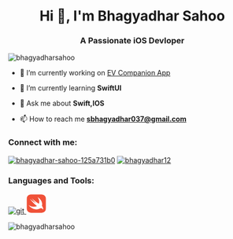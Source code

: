 <h1 align="center">Hi 👋, I'm Bhagyadhar Sahoo</h1>
<h3 align="center">A Passionate iOS Devloper</h3>

<p align="left"> <img src="https://komarev.com/ghpvc/?username=bhagyadharsahoo&label=Profile%20views&color=0e75b6&style=flat" alt="bhagyadharsahoo" /> </p>

- 🔭 I’m currently working on [EV Companion App](https://apps.apple.com/in/app/bolt-earth-ev-companion-app/id1538918846)

- 🌱 I’m currently learning **SwiftUI**

- 💬 Ask me about **Swift,IOS**

- 📫 How to reach me **sbhagyadhar037@gmail.com**

<h3 align="left">Connect with me:</h3>
<p align="left">
<a href="https://linkedin.com/in/bhagyadhar-sahoo-125a731b0" target="blank"><img align="center" src="https://raw.githubusercontent.com/rahuldkjain/github-profile-readme-generator/master/src/images/icons/Social/linked-in-alt.svg" alt="bhagyadhar-sahoo-125a731b0" height="30" width="40" /></a>
<a href="https://www.leetcode.com/bhagyadhar12" target="blank"><img align="center" src="https://raw.githubusercontent.com/rahuldkjain/github-profile-readme-generator/master/src/images/icons/Social/leet-code.svg" alt="bhagyadhar12" height="30" width="40" /></a>
</p>

<h3 align="left">Languages and Tools:</h3>
<p align="left"> <a href="https://git-scm.com/" target="_blank" rel="noreferrer"> <img src="https://www.vectorlogo.zone/logos/git-scm/git-scm-icon.svg" alt="git" width="40" height="40"/> </a> <a href="https://developer.apple.com/swift/" target="_blank" rel="noreferrer"> <img src="https://raw.githubusercontent.com/devicons/devicon/master/icons/swift/swift-original.svg" alt="swift" width="40" height="40"/> </a> </p>

<p><img align="center" src="https://github-readme-streak-stats.herokuapp.com/?user=bhagyadharsahoo&" alt="bhagyadharsahoo" /></p>

